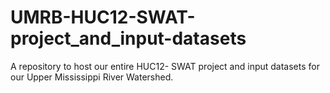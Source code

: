 # UMRB-HUC12-SWAT-project_and_input-datasets
A repository to host our entire HUC12- SWAT project and input datasets for our Upper Mississippi River Watershed.
